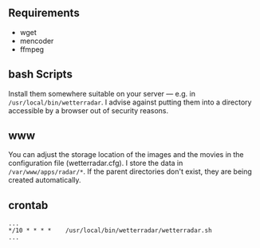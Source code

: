 Requirements
------------
*  wget
*  mencoder
*  ffmpeg

bash Scripts
------------
Install them somewhere suitable on your server — e.g. in `/usr/local/bin/wetterradar`. I advise against putting them into a directory accessible by a browser out of security reasons.

www
---
You can adjust the storage location of the images and the movies in the configuration file (wetterradar.cfg). I store the data in `/var/www/apps/radar/*`. If the parent directories don't exist, they are being created automatically.

crontab
-------
```
...
*/10 * * * *    /usr/local/bin/wetterradar/wetterradar.sh
...
```
